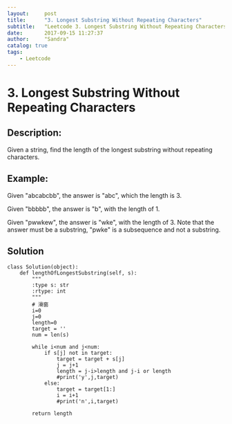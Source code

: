 ```yaml
---
layout:     post
title:      "3. Longest Substring Without Repeating Characters"
subtitle:   "Leetcode 3. Longest Substring Without Repeating Characters"
date:       2017-09-15 11:27:37
author:     "Sandra"
catalog: true
tags:
    - Leetcode
---
```


# 3. Longest Substring Without Repeating Characters

## Description:

Given a string, find the length of the longest substring without repeating characters.

## Example:

  Given "abcabcbb", the answer is "abc", which the length is 3.

  Given "bbbbb", the answer is "b", with the length of 1.

  Given "pwwkew", the answer is "wke", with the length of 3. Note that the answer must be a substring, "pwke" is a subsequence and not a substring.
  
## Solution
    class Solution(object):
        def lengthOfLongestSubstring(self, s):
            """
            :type s: str
            :rtype: int
            """
            # 滑窗
            i=0
            j=0
            length=0
            target = ''
            num = len(s)
            
            while i<num and j<num:
                if s[j] not in target:               
                    target = target + s[j]
                    j = j+1
                    length = j-i>length and j-i or length
                    #print('y',j,target)
                else:                
                    target = target[1:]
                    i = i+1
                    #print('n',i,target)
                
            return length
